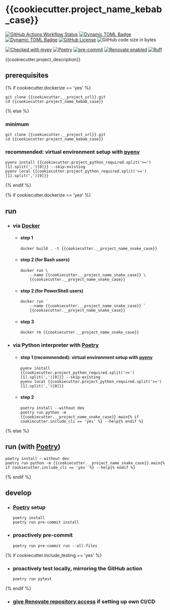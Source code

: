 # {{cookiecutter.project_name_kebab_case}}

[![GitHub Actions Workflow Status](https://img.shields.io/github/actions/workflow/status/atloo1/{{cookiecutter.project_name_kebab_case}}/ci.yaml)](https://github.com/atloo1/{{cookiecutter.project_name_kebab_case}}/actions/workflows/ci.yaml?query=branch%3Amain)
[![Dynamic TOML Badge](https://img.shields.io/badge/dynamic/toml?url=https%3A%2F%2Fraw.githubusercontent.com%2Fatloo1%2F{{cookiecutter.project_name_kebab_case}}%2Frefs%2Fheads%2Fmain%2Fpyproject.toml&query=%24.tool.poetry.dependencies.python&label=python)](https://github.com/atloo1/{{cookiecutter.project_name_kebab_case}}/blob/main/pyproject.toml)
[![Dynamic TOML Badge](https://img.shields.io/badge/dynamic/toml?url=https%3A%2F%2Fraw.githubusercontent.com%2Fatloo1%2F{{cookiecutter.project_name_kebab_case}}%2Frefs%2Fheads%2Fmain%2Fpyproject.toml&query=%24.tool.poetry.version&label=version)](https://github.com/atloo1/{{cookiecutter.project_name_kebab_case}}/blob/main/pyproject.toml)
[![GitHub License](https://img.shields.io/github/license/atloo1/{{cookiecutter.project_name_kebab_case}})](https://github.com/atloo1/{{cookiecutter.project_name_kebab_case}}/blob/main/LICENSE)
![GitHub code size in bytes](https://img.shields.io/github/languages/code-size/atloo1/{{cookiecutter.project_name_kebab_case}})

[![Checked with mypy](https://www.mypy-lang.org/static/mypy_badge.svg)](https://mypy-lang.org/)
[![Poetry](https://img.shields.io/endpoint?url=https://python-poetry.org/badge/v0.json)](https://python-poetry.org/)
[![pre-commit](https://img.shields.io/badge/pre--commit-enabled-brightgreen?logo=pre-commit&logoColor=white)](https://github.com/pre-commit/pre-commit)
[![Renovate enabled](https://img.shields.io/badge/renovate-enabled-brightgreen.svg)](https://renovatebot.com/)
[![Ruff](https://img.shields.io/endpoint?url=https://raw.githubusercontent.com/astral-sh/ruff/main/assets/badge/v2.json)](https://github.com/astral-sh/ruff)

{{cookiecutter.project_description}}

## prerequisites

{% if cookiecutter.dockerize == 'yes' %}

```
git clone {{cookiecutter.__project_url}}.git
cd {{cookiecutter.project_name_kebab_case}}
```

{% else %}

### minimum

```
git clone {{cookiecutter.__project_url}}.git
cd {{cookiecutter.project_name_kebab_case}}
```

### recommended: virtual environment setup with [pyenv](https://github.com/pyenv/pyenv?tab=readme-ov-file#installation)

```
pyenv install {{cookiecutter.project_python_required.split('>=')[1].split(',')[0]}} --skip-existing
pyenv local {{cookiecutter.project_python_required.split('>=')[1].split(',')[0]}}
```

{% endif %}

{% if cookiecutter.dockerize == 'yes' %}

## run

- ### via [Docker](https://docs.docker.com/get-started/get-docker/)

    - #### step 1

        ```
        docker build . -t {{cookiecutter.__project_name_snake_case}}
        ```

    - #### step 2 (for Bash users)

        ```
        docker run \
            --name {{cookiecutter.__project_name_snake_case}} \
            {{cookiecutter.__project_name_snake_case}}
        ```

    - #### step 2 (for PowerShell users)

        ```
        docker run `
            --name {{cookiecutter.__project_name_snake_case}} `
            {{cookiecutter.__project_name_snake_case}}
        ```

    - #### step 3

        ```
        docker rm {{cookiecutter.__project_name_snake_case}}
        ```

- ### via Python interpreter with [Poetry](https://python-poetry.org/docs/#installing-with-pipx)

    - #### step 1 (recommended): virtual environment setup with [pyenv](https://github.com/pyenv/pyenv?tab=readme-ov-file#installation)

        ```
        pyenv install {{cookiecutter.project_python_required.split('>=')[1].split(',')[0]}} --skip-existing
        pyenv local {{cookiecutter.project_python_required.split('>=')[1].split(',')[0]}}
        ```

    - #### step 2

        ```
        poetry install --without dev
        poetry run python -m {{cookiecutter.__project_name_snake_case}}.main{% if cookiecutter.include_cli == 'yes' %} --help{% endif %}
        ```

{% else %}

## run (with [Poetry](https://python-poetry.org/docs/#installing-with-pipx))

```
poetry install --without dev
poetry run python -m {{cookiecutter.__project_name_snake_case}}.main{% if cookiecutter.include_cli == 'yes' %} --help{% endif %}
```

{% endif %}

## develop

- ### [Poetry](https://python-poetry.org/docs/#installing-with-pipx) setup

    ```
    poetry install
    poetry run pre-commit install
    ```

- ### proactively pre-commit

    ```
    poetry run pre-commit run --all-files
    ```

{% if cookiecutter.include_testing == 'yes' %}

- ### proactively test locally, mirroring the GitHub action

    ```
    poetry run pytest
    ```

{% endif %}

- ### [give Renovate repository access](https://github.com/apps/renovate) if setting up own CI/CD
